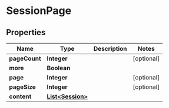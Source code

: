 
# SessionPage

## Properties
Name | Type | Description | Notes
------------ | ------------- | ------------- | -------------
**pageCount** | **Integer** |  |  [optional]
**more** | **Boolean** |  | 
**page** | **Integer** |  |  [optional]
**pageSize** | **Integer** |  |  [optional]
**content** | [**List&lt;Session&gt;**](Session.md) |  | 



